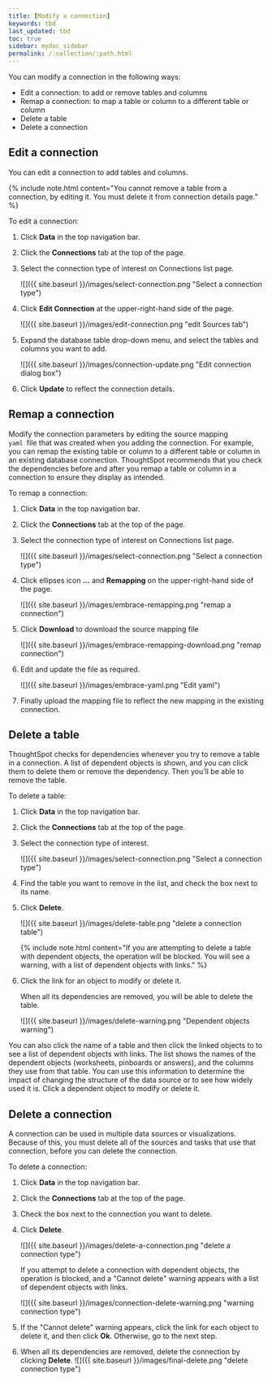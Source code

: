 ```yaml
---
title: [Modify a connection]
keywords: tbd
last_updated: tbd
toc: true
sidebar: mydoc_sidebar
permalink: /:collection/:path.html
---
```


You can modify a connection in the following ways:
- Edit a connection: to add or remove tables and columns
- Remap a connection: to map a table or column to a different table or column
- Delete a table
- Delete a connection

## Edit a connection

You can edit a connection to add tables and columns.

{% include note.html content="You cannot remove a table from a connection, by editing it. You must delete it from connection details page." %}

To edit a connection:

1. Click **Data** in the top navigation bar.
2. Click the **Connections** tab at the top of the page.
3. Select the connection type of interest on Connections list page.

   ![]({{ site.baseurl }}/images/select-connection.png "Select a connection type")

4. Click **Edit Connection** at the upper-right-hand side of the page.

   ![]({{ site.baseurl }}/images/edit-connection.png "edit Sources tab")

5. Expand the database table drop-down menu, and select the tables and columns you want to add.

   ![]({{ site.baseurl }}/images/connection-update.png "Edit connection dialog box")

6. Click **Update** to reflect the connection details.

## Remap a connection

Modify the connection parameters by editing the source mapping<code> yaml </code>file that was created when you adding the connection. For example, you can remap the existing table or column to a different table or column in an existing database connection. ThoughtSpot recommends that you check the dependencies before and after you remap a table or column in a connection to ensure they display as intended.

To remap a connection:

1. Click **Data** in the top navigation bar.
2. Click the **Connections** tab at the top of the page.
3. Select the connection type of interest on Connections list page.

   ![]({{ site.baseurl }}/images/select-connection.png "Select a connection type")

4. Click ellipses icon **...** and **Remapping** on the upper-right-hand side of the page.

    ![]({{ site.baseurl }}/images/embrace-remapping.png "remap a connection")

5. Click **Download** to download the source mapping file

    ![]({{ site.baseurl }}/images/embrace-remapping-download.png "remap connection")

6. Edit and update the file as required.

    ![]({{ site.baseurl }}/images/embrace-yaml.png "Edit yaml")

7. Finally upload the mapping file to reflect the new mapping in the existing connection.

## Delete a table
ThoughtSpot checks for dependencies whenever you try to remove a table in a connection. A list of dependent objects is shown, and you can click them to delete them or remove the dependency. Then you’ll be able to remove the table.

To delete a table:
1. Click **Data** in the top navigation bar.
2. Click the **Connections** tab at the top of the page.
3. Select the connection type of interest.

   ![]({{ site.baseurl }}/images/select-connection.png "Select a connection type")

4. Find the table you want to remove in the list, and check the box next to its name.
5. Click **Delete**.

    ![]({{ site.baseurl }}/images/delete-table.png "delete a connection table")

    {% include note.html content="If you are attempting to delete a table with dependent objects, the operation will be blocked. You will see a warning, with a list of dependent objects with links." %}

6. Click the link for an object to modify or delete it.

   When all its dependencies are removed, you will be able to delete the table.

   ![]({{ site.baseurl }}/images/delete-warning.png "Dependent objects warning")

You can also click the name of a table and then click the linked objects to to see a list of dependent objects with links. The list shows the names of the dependent objects (worksheets, pinboards or answers), and the columns they use from that table. You can use this information to determine the impact of changing the structure of the data source or to see how widely used it is. Click a dependent object to modify or delete it.

## Delete a connection
A connection can be used in multiple data sources or visualizations. Because of this, you must delete all of the sources and tasks that use that connection, before you can delete the connection.

To delete a connection:
1. Click **Data** in the top navigation bar.
2. Click the **Connections** tab at the top of the page.
3. Check the box next to the connection you want to delete.
4. Click **Delete**.

   ![]({{ site.baseurl }}/images/delete-a-connection.png "delete a connection type")

   If you attempt to delete a connection with dependent objects, the operation is blocked, and a "Cannot delete" warning appears with a list of dependent objects with links.

   ![]({{ site.baseurl }}/images/connection-delete-warning.png "warning connection type")

5. If the "Cannot delete" warning appears, click the link for each object to delete it, and then click **Ok**. Otherwise, go to the next step.

6. When all its dependencies are removed, delete the connection by clicking **Delete**.
    ![]({{ site.baseurl }}/images/final-delete.png "delete connection type")
